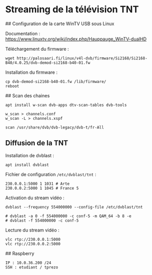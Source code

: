 
# Streaming de la télévision TNT

## Configuration de la carte WinTV USB sous Linux

Documentation :	https://www.linuxtv.org/wiki/index.php/Hauppauge_WinTV-dualHD

Téléchargement du firmware :

	wget http://palosaari.fi/linux/v4l-dvb/firmware/Si2168/Si2168-B40/4.0.25/dvb-demod-si2168-b40-01.fw

Installation du firmware :

	cp dvb-demod-si2168-b40-01.fw /lib/firmware/
	reboot

## Scan des chaines

	apt install w-scan dvb-apps dtv-scan-tables dvb-tools

	w_scan > channels.conf
	w_scan -L > channels.xspf

	scan /usr/share/dvb/dvb-legacy/dvb-t/fr-All

## Diffusion de la TNT

Installation de dvblast :

	apt install dvblast

Fichier de configuration `/etc/dvblast/tnt` :

	230.0.0.1:5000 1 1031 # Arte
	230.0.0.2:5000 1 1045 # France 5

Activation du stream vidéo :

	dvblast --frequency 554000000 --config-file /etc/dvblast/tnt

	# dvblast -a 0 -f 554000000 -c conf-5 -m QAM_64 -b 8 -e
	# dvblast -f 554000000 -c conf-5

Lecture du stream vidéo :

	vlc rtp://230.0.0.1:5000
	vlc rtp://230.0.0.2:5000

## Raspberry

	IP : 10.0.36.200 /24
	SSH : etudiant / tprezo

